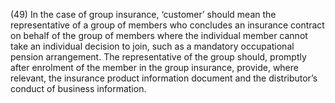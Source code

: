 (49) In the case of group insurance, ‘customer’ should mean the representative of a group of members who concludes an insurance contract on behalf of the group of members where the individual member cannot take an individual decision to join, such as a mandatory occupational pension arrangement. The representative of the group should, promptly after enrolment of the member in the group insurance, provide, where relevant, the insurance product information document and the distributor’s conduct of business information.